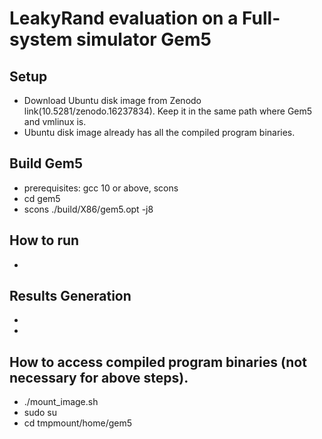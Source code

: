 # LeakyRand evaluation on a Full-system simulator Gem5

## Setup
- Download Ubuntu disk image from Zenodo link(10.5281/zenodo.16237834). Keep it in the same path where Gem5 and vmlinux is.
- Ubuntu disk image already has all the compiled program binaries.
## Build Gem5
- prerequisites: gcc 10 or above, scons
- cd gem5
- scons ./build/X86/gem5.opt -j8
## How to run
- 
## Results Generation
-
-
## How to access compiled program binaries (not necessary for above steps).
- ./mount\_image.sh
- sudo su
- cd tmpmount/home/gem5
